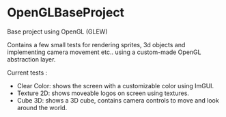 # OpenGLBaseProject
Base project using OpenGL (GLEW)

Contains a few small tests for rendering sprites, 3d objects and implementing camera movement etc.. using a custom-made OpenGL abstraction layer.

Current tests : 
* Clear Color: shows the screen with a customizable color using ImGUI.
* Texture 2D: shows moveable logos on screen using textures.
* Cube 3D: shows a 3D cube, contains camera controls to move and look around the world.

